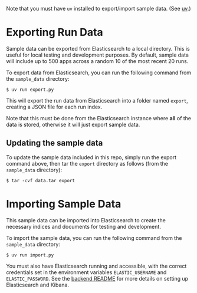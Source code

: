 Note that you must have `uv` installed to export/import sample data. (See [uv](https://docs.astral.sh/uv/getting-started/installation/).)

# Exporting Run Data
Sample data can be exported from Elasticsearch to a local directory. This is useful for local testing and development purposes. By default, sample data will include up to 500 apps across a random 10 of the most recent 20 runs.

To export data from Elasticsearch, you can run the following command from the `sample_data` directory:

```console
$ uv run export.py
```

This will export the run data from Elasticsearch into a folder named `export`, creating a JSON file for each run index.

Note that this must be done from the Elasticsearch instance where **all** of the data is stored, otherwise it will just export sample data.

## Updating the sample data
To update the sample data included in this repo, simply run the export command above, then tar the `export` directory as follows (from the `sample_data` directory):

```console
$ tar -cvf data.tar export
```

# Importing Sample Data
This sample data can be imported into Elasticsearch to create the necessary indices and documents for testing and development.

To import the sample data, you can run the following command from the `sample_data` directory:

```console
$ uv run import.py
```

You must also have Elasticsearch running and accessible, with the correct credentials set in the environment variables `ELASTIC_USERNAME` and `ELASTIC_PASSWORD`. See the [backend README](../backend/README.md) for more details on setting up Elasticsearch and Kibana.